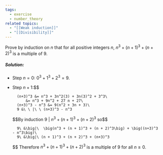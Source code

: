 ```yaml
---
tags:
  - exercise
  - number_theory
related topics:
  - "[[Weak induction]]"
  - "[[Divisibility]]"
---
```

Prove by induction on $n$ that for all positive integers $n$, $n^3 + (n + 1)^3 + (n + 2)^3$ is a multiple of $9$.
##### Solution:
- Step $n=0$:
	$0^3+1^3+2^3=9$.
- Step $n+1$:$$
	
		(n+3)^3 &= n^3 + 3n^2(3) + 3n(3)^2 + 3^3\
			&= n^3 + 9n^2 + 27 n + 27\
		(n+3)^3 - n^3 &= 9(n^2 + 3n + 3)\
		9 &\ \ |\ \ (n+3)^3 - n^3
	
	$$By induction $9\ |\ n^3 + (n + 1)^3 + (n + 2)^3$ so$$
	
		9\ &\big|\  \big(n^3 + (n + 1)^3 + (n + 2)^3\big) + \big((n+3)^3 - n^3\big)\
		9\ &\big|\ (n + 1)^3 + (n + 2)^3 + (n+3)^3
	$$
Therefore $n^3 + (n + 1)^3 + (n + 2)^3$ is a multiple of $9$ for all $n\geq 0$.